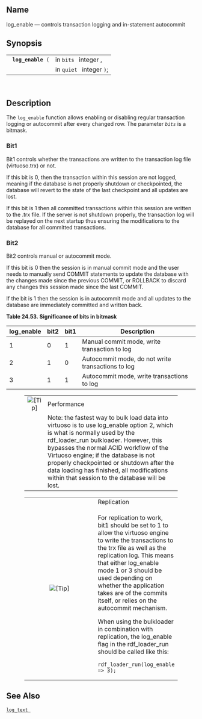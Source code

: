 <div id="fn_log_enable" class="refentry">

<div class="titlepage">

</div>

<div class="refnamediv">

## Name

log_enable — controls transaction logging and in-statement autocommit

</div>

<div class="refsynopsisdiv">

## Synopsis

<div id="fsyn_log_enable" class="funcsynopsis">

|                         |                          |
|-------------------------|--------------------------|
| ` `**`log_enable`**` (` | in `bits ` integer ,     |
|                         | in `quiet ` integer `)`; |

<div class="funcprototype-spacer">

 

</div>

</div>

</div>

<div id="desc_log_enable" class="refsect1">

## Description

The `log_enable` function allows enabling or disabling regular
transaction logging or autocommit after every changed row. The parameter
*`bits`* is a bitmask.

<div id="id95915" class="refsect2">

### Bit1

Bit1 controls whether the transactions are written to the transaction
log file (virtuoso.trx) or not.

If this bit is 0, then the transaction within this session are not
logged, meaning if the database is not properly shutdown or
checkpointed, the database will revert to the state of the last
checkpoint and all updates are lost.

If this bit is 1 then all committed transactions within this session are
written to the .trx file. If the server is not shutdown properly, the
transaction log will be replayed on the next startup thus ensuring the
modifications to the database for all committed transactions.

</div>

<div id="id95920" class="refsect2">

### Bit2

Bit2 controls manual or autocommit mode.

If this bit is 0 then the session is in manual commit mode and the user
needs to manually send COMMIT statements to update the database with the
changes made since the previous COMMIT, or ROLLBACK to discard any
changes this session made since the last COMMIT.

If the bit is 1 then the session is in autocommit mode and all updates
to the database are immediately committed and written back.

<div id="id95925" class="table">

**Table 24.53. Significance of bits in bitmask**

<div class="table-contents">

| log_enable | bit2 | bit1 | Description                                       |
|------------|------|------|---------------------------------------------------|
| 1          | 0    | 1    | Manual commit mode, write transaction to log      |
| 2          | 1    | 0    | Autocommit mode, do not write transactions to log |
| 3          | 1    | 1    | Autocommit mode, write transactions to log        |

</div>

</div>

  

<div class="tip" style="margin-left: 0.5in; margin-right: 0.5in;">

|                            |                                                                                                                                                                                                                                                                                                                                                                                                 |
|:--------------------------:|:------------------------------------------------------------------------------------------------------------------------------------------------------------------------------------------------------------------------------------------------------------------------------------------------------------------------------------------------------------------------------------------------|
| ![\[Tip\]](images/tip.png) | Performance                                                                                                                                                                                                                                                                                                                                                                                     |
|                            | Note: the fastest way to bulk load data into virtuoso is to use log_enable option 2, which is what is normally used by the rdf_loader_run bulkloader. However, this bypasses the normal ACID workflow of the Virtuoso engine; if the database is not properly checkpointed or shutdown after the data loading has finished, all modifications within that session to the database will be lost. |

</div>

<div class="tip" style="margin-left: 0.5in; margin-right: 0.5in;">

<table data-border="0" data-summary="Tip: Replication">
<colgroup>
<col style="width: 50%" />
<col style="width: 50%" />
</colgroup>
<tbody>
<tr class="odd">
<td rowspan="2" style="text-align: center;" data-valign="top"
width="25"><img src="images/tip.png" alt="[Tip]" /></td>
<td style="text-align: left;">Replication</td>
</tr>
<tr class="even">
<td style="text-align: left;" data-valign="top"><p>For replication to
work, bit1 should be set to 1 to allow the virtuoso engine to write the
transactions to the trx file as well as the replication log. This means
that either log_enable mode 1 or 3 should be used depending on whether
the application takes are of the commits itself, or relies on the
autocommit mechanism.</p>
<p>When using the bulkloader in combination with replication, the
log_enable flag in the rdf_loader_run should be called like this:</p>
<pre class="programlisting"><code>rdf_loader_run(log_enable =&gt; 3);</code></pre></td>
</tr>
</tbody>
</table>

</div>

</div>

</div>

<div id="seealso_log_enable" class="refsect1">

## See Also

<a href="fn_log_text.html" class="link" title="log_text"><code
class="function">log_text </code></a>

</div>

</div>
